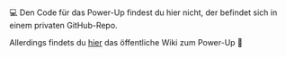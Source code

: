 💻 Den Code für das Power-Up findest du hier nicht, der befindet sich in einem privaten GitHub-Repo.

Allerdings findets du [hier](https://github.com/inSPEYERed/inspeyered-trello-power-up-wiki/wiki) das öffentliche Wiki zum Power-Up 🤗
